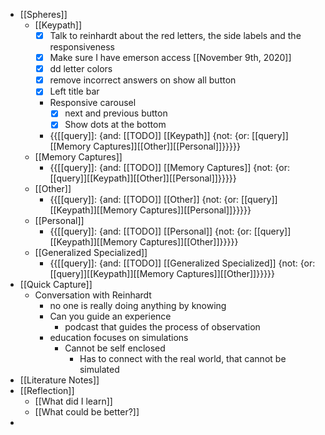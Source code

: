 - [[Spheres]] 
    - [[Keypath]]
        - [x] Talk to reinhardt about the red letters, the side labels and the responsiveness
        - [x] Make sure I have emerson access [[November 9th, 2020]]
        - [x] dd letter colors
        - [x] remove incorrect answers on show all button
        - [x] Left title bar
        - Responsive carousel
            - [x] next and previous button
            - [x] Show dots at the bottom
        - {{[[query]]: {and: [[TODO]] [[Keypath]] {not: {or: [[query]][[Memory Captures]][[Other]][[Personal]]}}}}}
    - [[Memory Captures]]
        - {{[[query]]: {and: [[TODO]] [[Memory Captures]] {not: {or: [[query]][[Keypath]][[Other]][[Personal]]}}}}}
    - [[Other]]
        - {{[[query]]: {and: [[TODO]] [[Other]] {not: {or: [[query]][[Keypath]][[Memory Captures]][[Personal]]}}}}}
    - [[Personal]]
        - {{[[query]]: {and: [[TODO]] [[Personal]] {not: {or: [[query]][[Keypath]][[Memory Captures]][[Other]]}}}}}
    - [[Generalized Specialized]]
        - {{[[query]]: {and: [[TODO]] [[Generalized Specialized]] {not: {or: [[query]][[Keypath]][[Memory Captures]][[Other]]}}}}}
- [[Quick Capture]]
    - Conversation with Reinhardt
        - no one is really doing anything by knowing
        - Can you guide an experience
            - podcast that guides the process of observation
        - education focuses on simulations
            - Cannot be self enclosed
                - Has to connect with the real world, that cannot be simulated
- [[Literature Notes]]
- [[Reflection]]
    - [[What did I learn]]
    - [[What could be better?]]
- 
